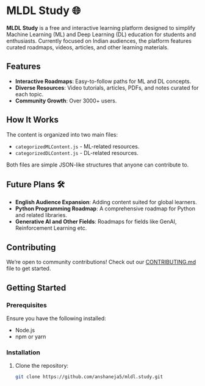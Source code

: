 # MLDL Study 🌐

**MLDL Study** is a free and interactive learning platform designed to simplify Machine Learning (ML) and Deep Learning (DL) education for students and enthusiasts. Currently focused on Indian audiences, the platform features curated roadmaps, videos, articles, and other learning materials.

## Features
- **Interactive Roadmaps**: Easy-to-follow paths for ML and DL concepts.
- **Diverse Resources**: Video tutorials, articles, PDFs, and notes curated for each topic.
- **Community Growth**: Over 3000+ users.

## How It Works
The content is organized into two main files:
- `categorizedMLContent.js` - ML-related resources.
- `categorizedDLContent.js` - DL-related resources.

Both files are simple JSON-like structures that anyone can contribute to.

## Future Plans 🛠️
- **English Audience Expansion**: Adding content suited for global learners.
- **Python Programming Roadmap**: A comprehensive roadmap for Python and related libraries.
- **Generative AI and Other Fields**: Roadmaps for fields like GenAI, Reinforcement Learning etc.

## Contributing
We’re open to community contributions! Check out our [CONTRIBUTING.md](CONTRIBUTING.md) file to get started.

## Getting Started
### Prerequisites
Ensure you have the following installed:
- Node.js
- npm or yarn

### Installation
1. Clone the repository:
   ```bash
   git clone https://github.com/anshaneja5/mldl.study.git
